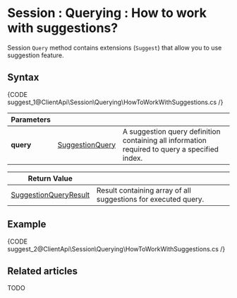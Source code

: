 # Session : Querying : How to work with suggestions?

Session `Query` method contains extensions (`Suggest`) that allow you to use suggestion feature.

## Syntax

{CODE suggest_1@ClientApi\Session\Querying\HowToWorkWithSuggestions.cs /}

| Parameters | | |
| ------------- | ------------- | ----- |
| **query** | [SuggestionQuery](../../../glossary/suggestion-query) | A suggestion query definition containing all information required to query a specified index. |

| Return Value | |
| ------------- | ----- |
| [SuggestionQueryResult](../../../glossary/suggestion-query-result) | Result containing array of all suggestions for executed query. |

## Example

{CODE suggest_2@ClientApi\Session\Querying\HowToWorkWithSuggestions.cs /}

## Related articles

TODO